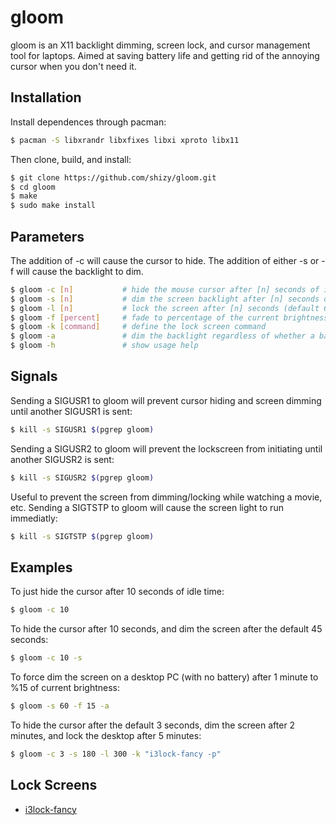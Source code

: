 # gloom

gloom is an X11 backlight dimming, screen lock, and cursor management tool for laptops. Aimed at saving battery life and getting rid of the annoying cursor when you don't need it.

## Installation

Install dependences through pacman:

```bash
$ pacman -S libxrandr libxfixes libxi xproto libx11
```

Then clone, build, and install:

```bash
$ git clone https://github.com/shizy/gloom.git
$ cd gloom
$ make
$ sudo make install
```

## Parameters

The addition of -c will cause the cursor to hide. The addition of either -s or -f will cause the backlight to dim.

```bash
$ gloom -c [n]           # hide the mouse cursor after [n] seconds of idle time (default 3)
$ gloom -s [n]           # dim the screen backlight after [n] seconds of idle time (default 45)
$ gloom -l [n]           # lock the screen after [n] seconds (default 600). Requires the use of -k.
$ gloom -f [percent]     # fade to percentage of the current brightness level (default 50)
$ gloom -k [command]     # define the lock screen command
$ gloom -a               # dim the backlight regardless of whether a battery is found or not
$ gloom -h               # show usage help
```

## Signals

Sending a SIGUSR1 to gloom will prevent cursor hiding and screen dimming until another SIGUSR1 is sent:

```bash
$ kill -s SIGUSR1 $(pgrep gloom)
```

Sending a SIGUSR2 to gloom will prevent the lockscreen from initiating until another SIGUSR2 is sent:

```bash
$ kill -s SIGUSR2 $(pgrep gloom)
```

Useful to prevent the screen from dimming/locking while watching a movie, etc. Sending a SIGTSTP to gloom will cause the screen light to run immediatly:

```bash
$ kill -s SIGTSTP $(pgrep gloom)
```

## Examples

To just hide the cursor after 10 seconds of idle time:
```bash
$ gloom -c 10
```

To hide the cursor after 10 seconds, and dim the screen after the default 45 seconds:
```bash
$ gloom -c 10 -s
```

To force dim the screen on a desktop PC (with no battery) after 1 minute to %15 of current brightness:
```bash
$ gloom -s 60 -f 15 -a
```

To hide the cursor after the default 3 seconds, dim the screen after 2 minutes, and lock the desktop after 5 minutes:
```bash
$ gloom -c 3 -s 180 -l 300 -k "i3lock-fancy -p"
```

## Lock Screens

* [i3lock-fancy](https://github.com/meskarune/i3lock-fancy)
